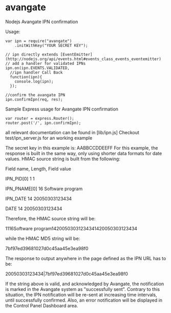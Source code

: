 avangate
========

Nodejs Avangate IPN confirmation

Usage:

```node
var ipn = require("avangate")
    .initWithKey("YOUR SECRET KEY");

// ipn directly extends [EventEmitter](http://nodejs.org/api/events.html#events_class_events_eventemitter)
// add a handler for validated IPNs
ipn.on(ipn.EVENTS.VALIDATED,
  //ipn handler Call Back
  function(ipn){
    console.log(ipn);
  });

//confirm the avangate IPN
ipn.confirmIpn(req, res);

```

Sample Express usage for Avangate IPN confirmation

```node
var router = express.Router();
router.post('/', ipn.confirmIpn);
```


all relevant documentation can be found in [lib/ipn.js]
Checkout test/ipn_server.js for an working example



The secret key in this example is: AABBCCDDEEFF
For this example, the response is built in the same way, only using shorter data formats for date values. 
HMAC source string is built from the following:

Field name, Length, Field value

IPN_PID[0]
1
1

IPN_PNAME[0]
16
Software program

IPN_DATE
14
20050303123434

DATE
14
20050303123434

Therefore, the HMAC source string will be:

1116Software program14200503031234341420050303123434

while the HMAC MD5 string will be:

7bf97ed39681027d0c45aa45e3ea98f0

The response to output anywhere in the page defined as the IPN URL has to be:

<EPAYMENT>20050303123434|7bf97ed39681027d0c45aa45e3ea98f0</EPAYMENT>

If the string above is valid, and acknowledged by Avangate, the notification is marked in the Avangate system as "successfully sent".
Contrary to this situation, the IPN notification will be re-sent at increasing time intervals, until successfully confirmed. Also, an error notification will be displayed in the Control Panel Dashboard area.

